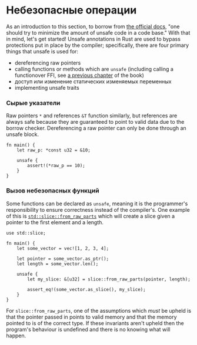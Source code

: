 # Небезопасные операции

As an introduction to this section, to borrow from [the official docs](https://doc.rust-lang.org/book/ch19-01-unsafe-rust.html),
"one should try to minimize the amount of unsafe code in a code base." With that
in mind, let's get started! Unsafe annotations in Rust are used to bypass
protections put in place by the compiler; specifically, there are four primary
things that unsafe is used for:

- dereferencing raw pointers
- calling functions or methods which are `unsafe` (including calling a functionover FFI, see [a previous chapter](std_misc/ffi.md) of the book)
- доступ или изменение статических изменяемых переменных
- implementing unsafe traits

### Сырые указатели

Raw pointers `*` and references `&T` function similarly, but references are
always safe because they are guaranteed to point to valid data due to the
borrow checker. Dereferencing a raw pointer can only be done through an unsafe
block.

```rust,editable
fn main() {
    let raw_p: *const u32 = &10;

    unsafe {
        assert!(*raw_p == 10);
    }
}
```

### Вызов небезопасных функций

Some functions can be declared as `unsafe`, meaning it is the programmer's
responsibility to ensure correctness instead of the compiler's. One example
of this is [`std::slice::from_raw_parts`](https://doc.rust-lang.org/std/slice/fn.from_raw_parts.html) which will create a slice given a
pointer to the first element and a length.

```rust,editable
use std::slice;

fn main() {
    let some_vector = vec![1, 2, 3, 4];

    let pointer = some_vector.as_ptr();
    let length = some_vector.len();

    unsafe {
        let my_slice: &[u32] = slice::from_raw_parts(pointer, length);

        assert_eq!(some_vector.as_slice(), my_slice);
    }
}
```

For `slice::from_raw_parts`, one of the assumptions which *must* be upheld is
that the pointer passed in points to valid memory and that the memory pointed to
is of the correct type. If these invariants aren't upheld then the program's
behaviour is undefined and there is no knowing what will happen.
